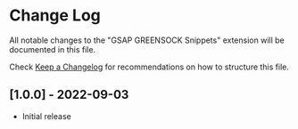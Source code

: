 # Change Log

All notable changes to the "GSAP GREENSOCK Snippets" extension will be documented in this file.

Check [Keep a Changelog](http://keepachangelog.com/) for recommendations on how to structure this file.

## [1.0.0] - 2022-09-03

- Initial release
